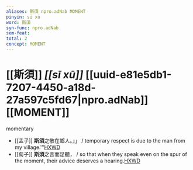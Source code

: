 ```yaml
---
aliases: 斯須 npro.adNab MOMENT
pinyin: sī xū
word: 斯須
syn-func: npro.adNab
sem-feat: 
total: 2
concept: MOMENT 
---
```

# [[斯須]] *[[sī xū]]*  [[uuid-e81e5db1-7207-4450-a18d-27a597c5fd67|npro.adNab]] [[MOMENT]]
momentary
 - [[孟子]] **斯須**之敬在鄉人。』」 / temporary respect is due to the man from my village.'"[HXWD](https://hxwd.org/textview.html?location=KR1h0001_tls_011-26a.1)
 - [[荀子]] **斯須**之言而足聽， / so that when they speak even on the spur of the moment, their advice deserves a hearing.[HXWD](https://hxwd.org/textview.html?location=KR3a0002_tls_005-11a.41)